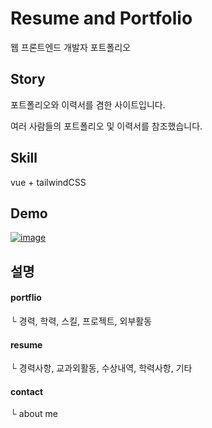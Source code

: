 # Resume and Portfolio
웹 프론트엔드 개발자 포트폴리오

## Story
포트폴리오와 이력서를 겸한 사이트입니다.

여러 사람들의 포트폴리오 및 이력서를 참조했습니다.

## Skill
vue + tailwindCSS

## Demo
[![image](https://user-images.githubusercontent.com/26542929/89775359-973e7a00-db42-11ea-9943-2d57d54ff6a6.png)](https://i.imgur.com/pditetx.mp4)

## 설명
#### portflio
└ 경력, 학력, 스킬, 프로젝트, 외부활동

#### resume
└ 경력사항, 교과외활동, 수상내역, 학력사항, 기타

#### contact
└ about me
